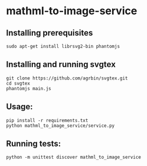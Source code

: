 # mathml-to-image-service

## Installing prerequisites
```shell
sudo apt-get install librsvg2-bin phantomjs
```

## Installing and running svgtex
```shell
git clone https://github.com/agrbin/svgtex.git
cd svgtex
phantomjs main.js
```

## Usage:
```shell
pip install -r requirements.txt
python mathml_to_image_service/service.py
```

## Running tests:
```shell
python -m unittest discover mathml_to_image_service
```
